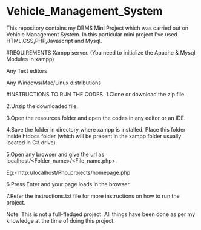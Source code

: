# Vehicle_Management_System
This repository contains my DBMS Mini Project which was carried out on Vehicle Management System. In this particular mini project I've used HTML,CSS,PHP,Javascript and Mysql. 

#REQUIREMENTS
Xampp server. (You need to initialize the Apache & Mysql Modules in xampp)

Any Text editors 

Any Windows/Mac/Linux distributions

#INSTRUCTIONS TO RUN THE CODES.
1.Clone or download the zip file.

2.Unzip the downloaded file.

3.Open the resources folder and open the codes in any editor or an IDE.

4.Save the folder in directory where xampp is installed. Place this folder inside htdocs folder (which will be present in the xampp folder usually located in C:\ drive).

5.Open any browser and give the url as localhost/<Folder_name>/<File_name.php>.

Eg:- http://localhost/Php_projects/homepage.php

6.Press Enter and your page loads in the browser.

7.Refer the instructions.txt file for more instructions on how to run the project.


Note: This is not a full-fledged project. All things have been done as per my knowledge at the time of doing this project.
